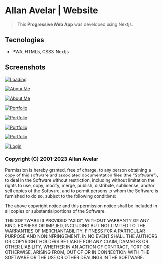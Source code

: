 # Allan Avelar | Website

> This **Progressive Web App** was developed using Nextjs.

## Tecnologies

- PWA, HTML5, CSS3, Nextjs

## Screenshots

[![Loading](https://staging-site.allanavelar.com/static/images/printscreens/allanavelar-1.jpg)](https://staging-site.allanavelar.com)

[![About Me](https://staging-site.allanavelar.com/static/images/printscreens/allanavelar-2.jpg)](https://staging-site.allanavelar.com)

[![About Me](https://staging-site.allanavelar.com/static/images/printscreens/allanavelar-3.jpg)](https://staging-site.allanavelar.com/en/about/)

[![Portfolio](https://staging-site.allanavelar.com/static/images/printscreens/allanavelar-4.jpg)](https://staging-site.allanavelar.com/en/portfolio/)

[![Portfolio](https://staging-site.allanavelar.com/static/images/printscreens/allanavelar-5.jpg)](https://staging-site.allanavelar.com/en/portfolio/)

[![Portfolio](https://staging-site.allanavelar.com/static/images/printscreens/allanavelar-6.jpg)](https://staging-site.allanavelar.com/en/portfolio/)

[![Portfolio](https://staging-site.allanavelar.com/static/images/printscreens/allanavelar-7.jpg)](https://staging-site.allanavelar.com/en/portfolio/)

[![Login](https://staging-site.allanavelar.com/static/images/printscreens/allanavelar-8.jpg)](https://staging-site.allanavelar.com/)

### Copyright (C) 2001-2023 Allan Avelar

  Permission is hereby granted, free of charge, to any person obtaining a copy of this software and associated documentation files (the "Software"), to deal in the Software without restriction, including without limitation the rights to use, copy, modify, merge, publish, distribute, sublicense, and/or sell copies of the Software, and to permit persons to whom the Software is furnished to do so, subject to the following conditions:

  The above copyright notice and this permission notice shall be included in all copies or substantial portions of the Software.

  THE SOFTWARE IS PROVIDED "AS IS", WITHOUT WARRANTY OF ANY KIND, EXPRESS OR IMPLIED, INCLUDING BUT NOT LIMITED TO THE WARRANTIES OF MERCHANTABILITY, FITNESS FOR A PARTICULAR PURPOSE AND NONINFRINGEMENT. IN NO EVENT SHALL THE AUTHORS OR COPYRIGHT HOLDERS BE LIABLE FOR ANY CLAIM, DAMAGES OR OTHER LIABILITY, WHETHER IN AN ACTION OF CONTRACT, TORT OR OTHERWISE, ARISING FROM, OUT OF OR IN CONNECTION WITH THE SOFTWARE OR THE USE OR OTHER DEALINGS IN THE SOFTWARE.
